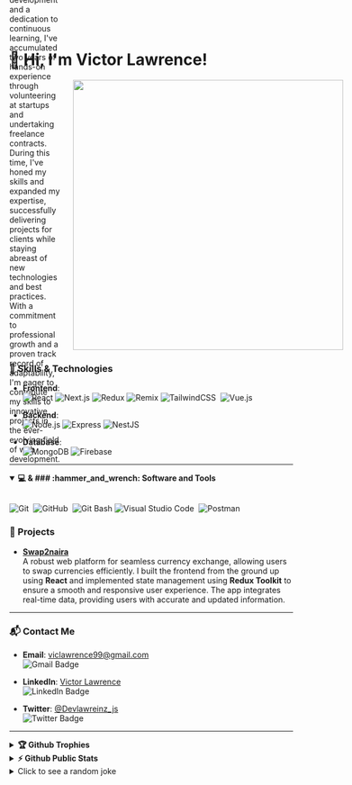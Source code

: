 
# 👋 Hi, I'm Victor Lawrence!





<div style="display: flex; align-items: center; justify-content: space-between; width: 100%; height: 480px;">
  <p style="flex: 1; padding-right: 20px;">
    Driven by a passion for web development and a dedication to continuous learning, I've accumulated two years of hands-on experience through volunteering at startups and undertaking freelance contracts. During this time, I've honed my skills and expanded my expertise, successfully delivering projects for clients while staying abreast of new technologies and best practices. With a commitment to professional growth and a proven track record of adaptability, I'm eager to contribute my skills to innovative projects in the ever-evolving field of web development.
  </p>
  <img align="right" src="https://media.giphy.com/media/YbXLZ6dymH758xSEbM/giphy.gif" width="480" height="480" />
</div>


### 🚀 Skills & Technologies

- **Frontend**:  
  ![React](https://img.shields.io/badge/-React-61DAFB?style=for-the-badge&logo=react&logoColor=black) 
  ![Next.js](https://img.shields.io/badge/-Next.js-black?style=for-the-badge&logo=nextdotjs) 
  ![Redux](https://img.shields.io/badge/-Redux-764ABC?style=for-the-badge&logo=redux)
  ![Remix](https://img.shields.io/badge/-Remix-000000?style=for-the-badge&logo=remix)
  ![TailwindCSS](https://img.shields.io/badge/-Tailwind_CSS-38B2AC?style=for-the-badge&logo=tailwind-css&logoColor=white)&nbsp;
  ![Vue.js](https://img.shields.io/badge/-Vue.js-4FC08D?style=for-the-badge&logo=vuedotjs&logoColor=white)

- **Backend**:  
  ![Node.js](https://img.shields.io/badge/-Node.js-339933?style=for-the-badge&logo=nodedotjs&logoColor=white)
  ![Express](https://img.shields.io/badge/-Express-000000?style=for-the-badge&logo=express)
  ![NestJS](https://img.shields.io/badge/-NestJS-E0234E?style=for-the-badge&logo=nestjs)

- **Database**:  
  ![MongoDB](https://img.shields.io/badge/-MongoDB-47A248?style=for-the-badge&logo=mongodb&logoColor=white) 
  ![Firebase](https://img.shields.io/badge/-Firebase-FFCA28?style=for-the-badge&logo=firebase)

---
<details open>
<summary><b>💻 & ### :hammer_and_wrench: Software and Tools</b></summary>
<br>

![Git](https://img.shields.io/badge/-Git-F05032?style=for-the-badge&logo=git&logoColor=white)&nbsp;
![GitHub](https://img.shields.io/badge/-GitHub-181717?style=for-the-badge&logo=github)&nbsp;
![Git Bash](https://img.shields.io/badge/-Git%20Bash-33BDBD?style=for-the-badge&logo=GNU%20Bash&logoColor=white)
![Visual Studio Code](https://img.shields.io/badge/-VSCODE-007ACC?style=for-the-badge&&logo=visual-studio-code&logoColor=white)&nbsp;
![Postman](https://img.shields.io/badge/-Postman-FF6C37?style=for-the-badge&logo=postman&logoColor=white)&nbsp;
<br>



### 🌟 Projects

- **[Swap2naira](https://swap2naira.com)**  
  A robust web platform for seamless currency exchange, allowing users to swap currencies efficiently. I built the frontend from the ground up using **React** and implemented state management using **Redux Toolkit** to ensure a smooth and responsive user experience. The app integrates real-time data, providing users with accurate and updated information.

---

### 📬 Contact Me

- **Email**: [viclawrence99@gmail.com](mailto:viclawrence99@gmail.com)  
  ![Gmail Badge](https://img.shields.io/badge/-Email-D14836?style=flat-square&logo=Gmail&logoColor=white)

- **LinkedIn**: [Victor Lawrence](https://www.linkedin.com/in/victor-lawrence-b75190254)  
  ![LinkedIn Badge](https://img.shields.io/badge/-Victor%20Lawrence-blue?style=flat-square&logo=Linkedin&logoColor=white)

- **Twitter**: [@Devlawreinz_js](https://x.com/Devlawreinz_js)  
  ![Twitter Badge](https://img.shields.io/badge/-Devlawreinz_js-1DA1F2?style=flat-square&logo=Twitter&logoColor=white)

---

<details>
<summary><b>🏆 Github Trophies</b></summary>
<br>
<p align="center">
<img src="https://github-profile-trophy.vercel.app/?username=Viclaww&theme=discord" alt="Viclaww" />
</p>
</details>

<details>
<summary><b>⚡ Github Public Stats</b></summary>
<br>


[![GitHub Streak](http://github-readme-streak-stats.herokuapp.com?user=Viclaww&theme=dark&background=000000)](https://git.io/streak-stats)
  ![Github stats](https://github-readme-stats.vercel.app/api?username=Viclaww)
<p align="center">
<img src="https://github-readme-stats.vercel.app/api?username=Viclaww&show_icons=true&theme=radical&count_private=true" alt="Viclaww" width="420"/>&nbsp;<img src="https://github-readme-stats.vercel.app/api/top-langs/?username=Viclaww&layout=compact&theme=radical&count_private=true" alt="Dayveed021" height="165">
</p>
<img src="https://visitor-badge.glitch.me/badge?page_id=Viclaww.Viclaww">
</details>

  <details>
  <summary>Click to see a random joke</summary>
  <div align="center">

  ![Jokes Card](https://readme-jokes.vercel.app/api?theme=halloween)

  </div>
</details>


